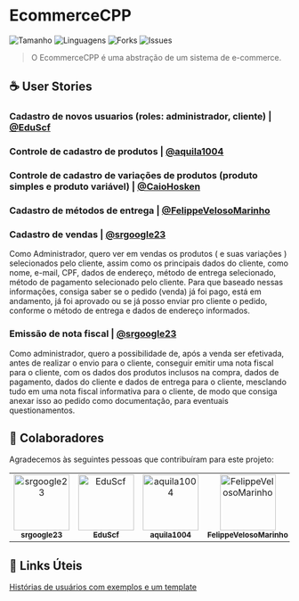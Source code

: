 # EcommerceCPP

![Tamanho](https://img.shields.io/github/repo-size/ecommercecpp/ecommercecpp?style=for-the-badge)
![Linguagens](https://img.shields.io/github/languages/count/ecommercecpp/ecommercecpp?style=for-the-badge)
![Forks](https://img.shields.io/github/forks/ecommercecpp/ecommercecpp?style=for-the-badge)
![Issues](https://img.shields.io/github/issues/ecommercecpp/ecommercecpp?style=for-the-badge)

> O EcommerceCPP é uma abstração de um sistema de e-commerce.

## ☕ User Stories
    
### Cadastro de novos usuarios (roles: administrador, cliente) | [@EduScf](https://github.com/EduScf)

### Controle de cadastro de produtos | [@aquila1004](https://github.com/aquila1004)

### Controle de cadastro de variações de produtos (produto simples e produto variável) | [@CaioHosken](https://github.com/CaioHosken)

### Cadastro de métodos de entrega | [@FelippeVelosoMarinho](https://github.com/FelippeVelosoMarinho)

### Cadastro de vendas | [@srgoogle23](https://github.com/srgoogle23)

Como Administrador, quero ver em vendas os produtos ( e suas variações ) selecionados pelo cliente, assim como os principais dados do cliente, como nome, e-mail, CPF, dados de endereço, método de entrega selecionado, método de pagamento selecionado pelo cliente. Para que baseado nessas informações, consiga saber se o pedido (venda) já foi pago, está em andamento, já foi aprovado ou se já posso enviar pro cliente o pedido, conforme o método de entrega e dados de endereço informados.

### Emissão de nota fiscal | [@srgoogle23](https://github.com/srgoogle23)

Como administrador, quero a possibilidade de, após a venda ser efetivada, antes de realizar o envio para o cliente, conseguir emitir uma nota fiscal para o cliente, com os dados dos produtos inclusos na compra, dados de pagamento, dados do cliente e dados de entrega para o cliente, mesclando tudo em uma nota fiscal informativa para o cliente, de modo que consiga anexar isso ao pedido como documentação, para eventuais questionamentos.

## 🤝 Colaboradores

Agradecemos às seguintes pessoas que contribuíram para este projeto:

<table>
  <tr>
    <td align="center">
      <a href="#">
        <img src="https://avatars3.githubusercontent.com/u/62403037" width="100px;" alt="srgoogle23"/><br>
        <sub>
          <b>srgoogle23</b>
        </sub>
      </a>
    </td>
    <td align="center">
      <a href="#">
        <img src="https://avatars3.githubusercontent.com/u/102927669" width="100px;" alt="EduScf"/><br>
        <sub>
          <b>EduScf</b>
        </sub>
      </a>
    </td>
    <td align="center">
      <a href="#">
        <img src="https://avatars3.githubusercontent.com/u/97201817" width="100px;" alt="aquila1004"/><br>
        <sub>
          <b>aquila1004</b>
        </sub>
      </a>
    </td>
    <td align="center">
      <a href="#">
        <img src="https://avatars3.githubusercontent.com/u/60450622" width="100px;" alt="FelippeVelosoMarinho"/><br>
        <sub>
          <b>FelippeVelosoMarinho</b>
        </sub>
      </a>
    </td>
    <td align="center">
      <a href="#">
        <img src="https://avatars3.githubusercontent.com/u/97640125" width="100px;" alt="CaioHosken"/><br>
        <sub>
          <b>CaioHosken</b>
        </sub>
      </a>
    </td>
  </tr>
</table>


## 🔗 Links Úteis

[Histórias de usuários com exemplos e um template](https://www.atlassian.com/br/agile/project-management/user-stories)